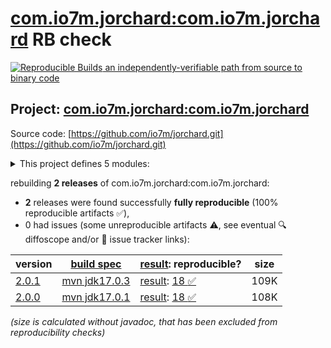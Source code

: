 [com.io7m.jorchard:com.io7m.jorchard](https://central.sonatype.com/artifact/com.io7m.jorchard/com.io7m.jorchard/versions) RB check
=======

[![Reproducible Builds](https://reproducible-builds.org/images/logos/rb.svg) an independently-verifiable path from source to binary code](https://reproducible-builds.org/)

## Project: [com.io7m.jorchard:com.io7m.jorchard](https://central.sonatype.com/artifact/com.io7m.jorchard/com.io7m.jorchard/versions)

Source code: [https://github.com/io7m/jorchard.git](https://github.com/io7m/jorchard.git)

<details><summary>This project defines 5 modules:</summary>

* [com.io7m.jorchard:com.io7m.jorchard](https://central.sonatype.com/artifact/com.io7m.jorchard/com.io7m.jorchard/2.0.1)
* [com.io7m.jorchard:com.io7m.jorchard.core](https://central.sonatype.com/artifact/com.io7m.jorchard/com.io7m.jorchard.core/2.0.1)
* [com.io7m.jorchard:com.io7m.jorchard.documentation](https://central.sonatype.com/artifact/com.io7m.jorchard/com.io7m.jorchard.documentation/2.0.1)
* [com.io7m.jorchard:com.io7m.jorchard.generators](https://central.sonatype.com/artifact/com.io7m.jorchard/com.io7m.jorchard.generators/2.0.1)
* [com.io7m.jorchard:com.io7m.jorchard.tests](https://central.sonatype.com/artifact/com.io7m.jorchard/com.io7m.jorchard.tests/2.0.1)
</details>

rebuilding **2 releases** of com.io7m.jorchard:com.io7m.jorchard:
- **2** releases were found successfully **fully reproducible** (100% reproducible artifacts :white_check_mark:),
- 0 had issues (some unreproducible artifacts :warning:, see eventual :mag: diffoscope and/or :memo: issue tracker links):

| version | [build spec](/BUILDSPEC.md) | [result](https://reproducible-builds.org/docs/jvm/): reproducible? | size |
| -- | --------- | ------ | -- |
| [2.0.1](https://central.sonatype.com/artifact/com.io7m.jorchard/com.io7m.jorchard/2.0.1/pom) | [mvn jdk17.0.3](com.io7m.jorchard-2.0.1.buildspec) | [result](com.io7m.jorchard-2.0.1.buildinfo): [18 :white_check_mark: ](com.io7m.jorchard-2.0.1.buildcompare) | 109K |
| [2.0.0](https://central.sonatype.com/artifact/com.io7m.jorchard/com.io7m.jorchard/2.0.0/pom) | [mvn jdk17.0.1](com.io7m.jorchard-2.0.0.buildspec) | [result](com.io7m.jorchard-2.0.0.buildinfo): [18 :white_check_mark: ](com.io7m.jorchard-2.0.0.buildcompare) | 108K |

<i>(size is calculated without javadoc, that has been excluded from reproducibility checks)</i>
